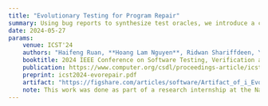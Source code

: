 ```yaml
---
title: "Evolutionary Testing for Program Repair"
summary: Using bug reports to synthesize test oracles, we introduce a coevolutionary workflow that incrementally improves the test suite to produce better patches.
date: 2024-05-27
params:
    venue: ICST'24
    authors: "Haifeng Ruan, **Hoang Lam Nguyen**, Ridwan Shariffdeen, Yannic Noller, Abhik Roychoudhury"
    booktitle: 2024 IEEE Conference on Software Testing, Verification and Validation (ICST).
    publication: https://www.computer.org/csdl/proceedings-article/icst/2024/081800a105/1ZKz4zxEBiw
    preprint: icst2024-evorepair.pdf
    artifact: "https://figshare.com/articles/software/Artifact_of_i_Evolutionary_Testing_for_Program_Repair_i_/22774115"
    note: This work was done as part of a research internship at the National University of Singapore (NUS).
---
```


